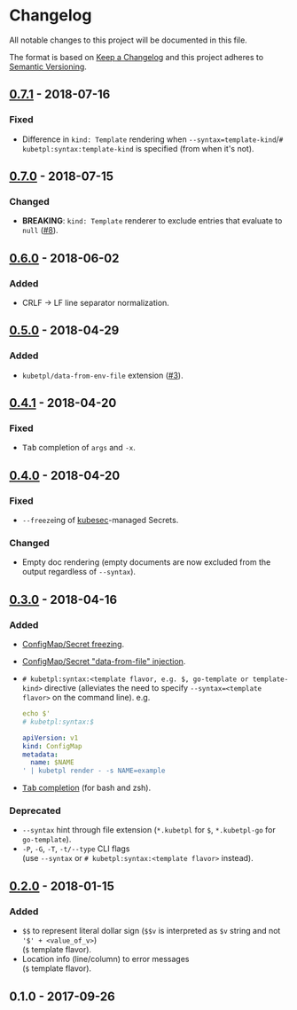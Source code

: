 # Changelog
All notable changes to this project will be documented in this file.

The format is based on [Keep a Changelog](http://keepachangelog.com/en/1.0.0/)
and this project adheres to [Semantic Versioning](http://semver.org/spec/v2.0.0.html).

## [0.7.1](https://github.com/shyiko/kubetpl/compare/0.7.0...0.7.1) - 2018-07-16

### Fixed
- Difference in `kind: Template` rendering when `--syntax=template-kind`/`# kubetpl:syntax:template-kind` is specified (from when it's not).  

## [0.7.0](https://github.com/shyiko/kubetpl/compare/0.6.0...0.7.0) - 2018-07-15

### Changed
- **BREAKING**: `kind: Template` renderer to exclude entries that evaluate to `null` ([#8](https://github.com/shyiko/kubetpl/issues/8)).  

## [0.6.0](https://github.com/shyiko/kubetpl/compare/0.5.0...0.6.0) - 2018-06-02

### Added
- CRLF -> LF line separator normalization.

## [0.5.0](https://github.com/shyiko/kubetpl/compare/0.4.1...0.5.0) - 2018-04-29

### Added
- `kubetpl/data-from-env-file` extension ([#3](https://github.com/shyiko/kubetpl/issues/3)).

## [0.4.1](https://github.com/shyiko/kubetpl/compare/0.4.0...0.4.1) - 2018-04-20

### Fixed
- <kbd>Tab</kbd> completion of `args` and `-x`.

## [0.4.0](https://github.com/shyiko/kubetpl/compare/0.3.0...0.4.0) - 2018-04-20

### Fixed
- `--freeze`ing of [kubesec](https://github.com/shyiko/kubesec)-managed Secrets.

### Changed
- Empty doc rendering (empty documents are now excluded from the output regardless of `--syntax`). 

## [0.3.0](https://github.com/shyiko/kubetpl/compare/0.2.0...0.3.0) - 2018-04-16

### Added
- [ConfigMap/Secret freezing](https://github.com/shyiko/kubetpl#configmapsecret-freezing).
- [ConfigMap/Secret "data-from-file" injection](https://github.com/shyiko/kubetpl#configmapsecret-data-from-file-injection).
- `# kubetpl:syntax:<template flavor, e.g. $, go-template or template-kind>` directive (alleviates the need to specify `--syntax=<template flavor>` on the command line). e.g.

    ```yaml
    echo $'
    # kubetpl:syntax:$
    
    apiVersion: v1
    kind: ConfigMap
    metadata:
      name: $NAME
    ' | kubetpl render - -s NAME=example  
    ```
- [<kbd>Tab</kbd> completion](https://github.com/shyiko/kubetpl#tab-completion) (for bash and zsh).

### Deprecated
- `--syntax` hint through file extension (`*.kubetpl` for `$`, `*.kubetpl-go` for `go-template`). 
- `-P`, `-G`, `-T`, `-t/--type` CLI flags  
(use `--syntax` or `# kubetpl:syntax:<template flavor>` instead).

## [0.2.0](https://github.com/shyiko/kubetpl/compare/0.1.0...0.2.0) - 2018-01-15

### Added
- `$$` to represent literal dollar sign (`$$v` is interpreted as `$v` string and not `'$' + <value_of_v>`)  
(`$` template flavor).
- Location info (line/column) to error messages    
(`$` template flavor).

## 0.1.0 - 2017-09-26
